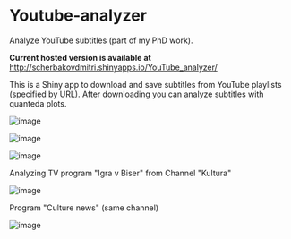 # Youtube-analyzer
Analyze YouTube subtitles (part of my PhD work).

**Current hosted version is available at** http://scherbakovdmitri.shinyapps.io/YouTube_analyzer/

This is a Shiny app to download and save subtitles from YouTube playlists (specified by URL). After downloading you can analyze subtitles with quanteda plots. 

![image](https://user-images.githubusercontent.com/65131820/138655235-7c776986-18a0-457e-be8a-c3bb9be9b0b8.png)

![image](https://user-images.githubusercontent.com/65131820/138655253-fc1f6224-d79d-44d2-9b9f-2fb733d2b78e.png)

![image](https://user-images.githubusercontent.com/65131820/138655268-c4b6500b-fe2c-4db9-91e1-4eacb8efab22.png)

Analyzing TV program "Igra v Biser" from Channel "Kultura"

![image](https://user-images.githubusercontent.com/65131820/138655287-c437c2b8-e62d-4578-9b10-f42c9dd070d4.png)

Program "Culture news" (same channel)

![image](https://user-images.githubusercontent.com/65131820/138655380-113a2f3f-82ff-44e1-8147-ac045fab248c.png)



